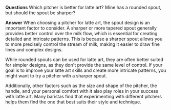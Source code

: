 **Questions** 
 Which pitcher is better for latte art? Mine has a rounded spout, but should the spout be sharper?

**Answer** 
 When choosing a pitcher for latte art, the spout design is an important factor to consider. A sharper or more tapered spout generally provides better control over the milk flow, which is essential for creating detailed and intricate patterns. This is because a sharper spout allows you to more precisely control the stream of milk, making it easier to draw fine lines and complex designs.

While rounded spouts can be used for latte art, they are often better suited for simpler designs, as they don't provide the same level of control. If your goal is to improve your latte art skills and create more intricate patterns, you might want to try a pitcher with a sharper spout.

Additionally, other factors such as the size and shape of the pitcher, the handle, and your personal comfort with it also play roles in your success with latte art. Many baristas find that experimenting with different pitchers helps them find the one that best suits their style and technique.

